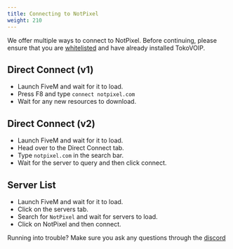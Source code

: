 ```yaml
---
title: Connecting to NotPixel
weight: 210
---
```


We offer multiple ways to connect to NotPixel.
Before continuing, please ensure that you are [whitelisted](https://discord.notpixel.com) and have already installed TokoVOIP.

Direct Connect (v1)
----------

- Launch FiveM and wait for it to load.
- Press F8 and type `connect notpixel.com`
- Wait for any new resources to download.

Direct Connect (v2)
----------

- Launch FiveM and wait for it to load.
- Head over to the Direct Connect tab.
- Type `notpixel.com` in the search bar.
- Wait for the server to query and then click connect.

Server List
----------

- Launch FiveM and wait for it to load.
- Click on the servers tab.
- Search for `NotPixel` and wait for servers to load.
- Click on NotPixel and then connect.

Running into trouble? Make sure you ask any questions through the [discord](https://discord.notpixel.com)
